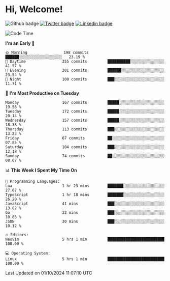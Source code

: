   # Hi, Welcome!
  ![Github badge](https://img.shields.io/github/followers/kraken-afk.svg?style=social&label=Follow&maxAge=2592000)
  [![Twitter badge](https://img.shields.io/badge/-Twitter-00acee?style=flat-square&logo=Twitter&logoColor=white)](https://twitter.com/trshppl)
  [![Linkedin badge](https://img.shields.io/badge/LinkedIn-0077B5?style=flat-square&logo=linkedin&logoColor=white)](https://www.linkedin.com/in/noveanrer)
<!--START_SECTION:waka-->
![Code Time](http://img.shields.io/badge/Code%20Time-279%20hrs%2050%20mins-blue)

**I'm an Early 🐤** 

```text
🌞 Morning                198 commits         ██████░░░░░░░░░░░░░░░░░░░   23.19 % 
🌆 Daytime                355 commits         ██████████░░░░░░░░░░░░░░░   41.57 % 
🌃 Evening                201 commits         ██████░░░░░░░░░░░░░░░░░░░   23.54 % 
🌙 Night                  100 commits         ███░░░░░░░░░░░░░░░░░░░░░░   11.71 % 
```
📅 **I'm Most Productive on Tuesday** 

```text
Monday                   167 commits         █████░░░░░░░░░░░░░░░░░░░░   19.56 % 
Tuesday                  172 commits         █████░░░░░░░░░░░░░░░░░░░░   20.14 % 
Wednesday                157 commits         █████░░░░░░░░░░░░░░░░░░░░   18.38 % 
Thursday                 113 commits         ███░░░░░░░░░░░░░░░░░░░░░░   13.23 % 
Friday                   67 commits          ██░░░░░░░░░░░░░░░░░░░░░░░   07.85 % 
Saturday                 104 commits         ███░░░░░░░░░░░░░░░░░░░░░░   12.18 % 
Sunday                   74 commits          ██░░░░░░░░░░░░░░░░░░░░░░░   08.67 % 
```


📊 **This Week I Spent My Time On** 

```text
💬 Programming Languages: 
Lua                      1 hr 23 mins        ███████░░░░░░░░░░░░░░░░░░   27.67 % 
TypeScript               1 hr 18 mins        ███████░░░░░░░░░░░░░░░░░░   26.20 % 
JavaScript               41 mins             ███░░░░░░░░░░░░░░░░░░░░░░   13.82 % 
Go                       32 mins             ███░░░░░░░░░░░░░░░░░░░░░░   10.83 % 
JSON                     30 mins             ███░░░░░░░░░░░░░░░░░░░░░░   10.12 % 

🔥 Editors: 
Neovim                   5 hrs 1 min         █████████████████████████   100.00 % 

💻 Operating System: 
Linux                    5 hrs 1 min         █████████████████████████   100.00 % 
```


 Last Updated on 01/10/2024 11:07:10 UTC
<!--END_SECTION:waka-->